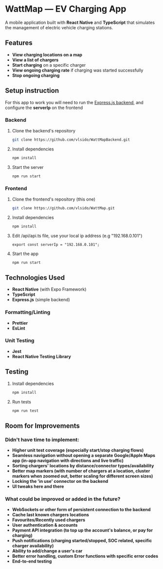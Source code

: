 # WattMap — EV Charging App

A mobile application built with **React Native** and **TypeScript** that simulates the management of electric vehicle charging stations.

## Features

- **View charging locations on a map**
- **View a list of chargers**
- **Start charging** on a specific charger
- **View ongoing charging rate** if charging was started successfully
- **Stop ongoing charging**

## Setup instruction

For this app to work you will need to run the [Express.js backend](https://github.com/vlsido/WattMapBackend), and configure the **serverIp** on the frontend

### Backend

1. Clone the backend's repository

   ```bash
   git clone https://github.com/vlsido/WattMapBackend.git
   ```

2. Install dependencies

   ```bash
   npm install
   ```

3. Start the server
   ```bash
   npm run start
   ```

### Frontend

1. Clone the frontend's repository (this one)

   ```bash
   git clone https://github.com/vlsido/WattMap.git
   ```

2. Install dependencies

   ```bash
   npm install
   ```

3. Edit <root>/api/api.ts file, use your local ip address (e.g "192.168.0.101")

   ```
   export const serverIp = "192.168.0.101";
   ```

4. Start the app

   ```bash
   npm run start
   ```

## Technologies Used

- **React Native** (with Expo Framework)
- **TypeScript**
- **Express.js** (simple backend)

### Formatting/Linting

- **Prettier**
- **EsLint**

### Unit Testing

- **Jest**
- **React Native Testing Library**

## Testing

1. Install dependencies

   ```bash
   npm install
   ```

2. Run tests

   ```bash
   npm run test
   ```

## Room for Improvements

### Didn't have time to implement:

- **Higher unit test coverage (especially start/stop charging flows)**
- **Seamless navigation without opening a separate Google/Apple Maps app (in-app navigation with directions and live traffic)**
- **Sorting chargers' locations by distance/connector types/availability**
- **Better map markers (with number of chargers at a location, cluster markers when zoomed out, better scaling for different screen sizes)**
- **Locking the 'in use' connector on the backend**
- **UI tweaks here and there**


### What could be improved or added in the future?

- **WebSockets or other form of persistent connection to the backend**
- **Cache last known chargers locations**
- **Favourites/Recently used chargers**
- **User authentication & accounts**
- **Payment API integration (to top up the account's balance, or pay for charging)**
- **Push notifications (charging started/stopped, SOC related, specific charger availability)**
- **Ability to add/change a user's car**
- **Better error handling, custom Error functions with specific error codes**
- **End-to-end testing**

